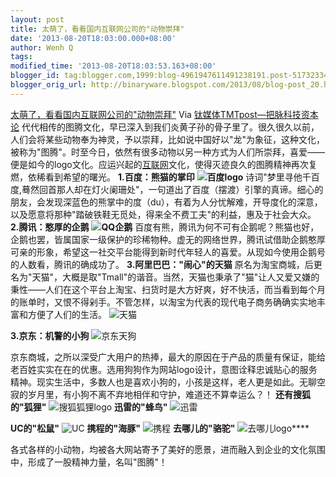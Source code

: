 ```yaml
---
layout: post
title: 太萌了，看看国内互联网公司的"动物崇拜"
date: '2013-08-20T18:03:00.000+08:00'
author: Wenh Q
tags:
modified_time: '2013-08-20T18:03:53.163+08:00'
blogger_id: tag:blogger.com,1999:blog-4961947611491238191.post-5173233414630289349
blogger_orig_url: http://binaryware.blogspot.com/2013/08/blog-post_20.html
---
```

[
太萌了，看看国内互联网公司的"动物崇拜"](http://www.tmtpost.com/57640.html)
Via [钛媒体TMTpost—把脉科技资本论](http://www.tmtpost.com/)
代代相传的图腾文化，早已深入到我们炎黄子孙的骨子里了。很久很久以前，人们会将某些动物奉为神灵，予以崇拜，比如说中国好以"龙"为象征，这种文化，被称为"图腾"。时至今日，依然有很多动物以另一种方式为人们所崇拜，喜爱——便是如今的logo文化。应运兴起的[互联网](http://www.tmtpost.com/tag/%E4%BA%92%E8%81%94%E7%BD%91 "查看 互联网 中的全部文章")文化，使得灭迹良久的图腾精神再次复燃，依稀看到希望的曙光。
**1.百度：熊猫的掌印**
**![百度logo](http://www.tmtpost.com/wp-content/uploads/2013/08/137697973224.jpg "百度logo")**
诗词"梦里寻他千百度,蓦然回首那人却在灯火阑珊处"，一句道出了百度（摆渡）引擎的真谛。细心的朋友，会发现深蓝色的熊掌中的度（du），有着为人分忧解难，开导度化的深意，以及愿意将那种"踏破铁鞋无觅处，得来全不费工夫"的利益，惠及于社会大众。
**2.腾讯：憨厚的企鹅**
**![QQ企鹅](http://www.tmtpost.com/wp-content/uploads/2013/08/137697991967.jpg "QQ企鹅")**
百度有熊，腾讯为何不可有企鹅呢？熊猫也好，企鹅也罢，皆属国家一级保护的珍稀物种。虚无的网络世界，腾讯试借助企鹅憨厚可亲的形象，希望这一社交平台能得到新时代年轻人的喜爱。从现如今使用企鹅号的人数看，腾讯的确成功了。
**3.阿里巴巴："闹心"的天猫**
原名为淘宝商城，后更名为"天猫"，大概是取"Tmall"的谐音。当然，天猫也秉承了"猫"让人又爱又嫌的秉性——人们在这个平台上淘宝、扫货时是大方好爽，好不快活，而当看到每个月的账单时，又恨不得剁手。不管怎样，以淘宝为代表的现代电子商务确确实实地丰富和方便了人们的生活。
![天猫](http://www.tmtpost.com/wp-content/uploads/2013/08/137697911262.jpg "天猫")


**3.京东：机警的小狗**
![京东天狗](http://www.tmtpost.com/wp-content/uploads/2013/08/13769800136-560x254.jpg "京东天狗")

京东商城，之所以深受广大用户的热捧，最大的原因在于产品的质量有保证，能给老百姓实实在在的优惠。选用狗狗作为网站logo设计，意图诠释忠诚贴心的服务精神。现实生活中，多数人也是喜欢小狗的，小孩是这样，老人更是如此。无聊空寂的岁月里，有小狗不离不弃地相伴和守护，难道还不算幸运么？！
**还有搜狐的"狐狸"**
![](http://www.tmtpost.com/wp-content/uploads/2013/08/137697622762.png "搜狐狐狸logo")
**迅雷的"蜂鸟"**
![](http://www.tmtpost.com/wp-content/uploads/2013/08/137697578296.png "迅雷")

**UC的"松鼠"**
![](http://www.tmtpost.com/wp-content/uploads/2013/08/137697653837.png "UC")
**携程的"海豚"**
![](http://www.tmtpost.com/wp-content/uploads/2013/08/13769767324.png "携程")
**去哪儿的"骆驼"**
![](http://www.tmtpost.com/wp-content/uploads/2013/08/137697720595.png "去哪儿logo")****


各式各样的小动物，均被各大网站寄予了美好的愿景，进而融入到企业的文化氛围中，形成了一股精神力量，名叫"图腾"！
